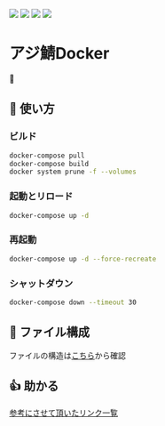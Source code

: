 [![](https://github.com/AzisabaNetwork/azifry/workflows/Docker/badge.svg)](https://github.com/AzisabaNetwork/azifry/actions?query=workflow%3ADocker)
[![](https://badgen.net/dependabot/AzisabaNetwork/azifry/?icon=dependabot)](https://github.com/AzisabaNetwork/azifry/pulls/app/dependabot-preview)
[![](https://badgen.net/twitter/follow/AzisabaNetwork/?icon=twitter)](https://twitter.com/AzisabaNetwork)
[![](https://discordapp.com/api/guilds/357134045328572418/widget.png)](https://discord.gg/seheC2W)

# アジ鯖Docker
🐋

## 📕 使い方
### ビルド
```sh
docker-compose pull
docker-compose build
docker system prune -f --volumes
```
### 起動とリロード
```sh
docker-compose up -d
```
### 再起動
```sh
docker-compose up -d --force-recreate
```
### シャットダウン
```sh
docker-compose down --timeout 30
```

## 🔎 ファイル構成
ファイルの構造は[こちら](docs/STRUCTURE.md)から確認

## 👍 助かる
[参考にさせて頂いたリンク一覧](docs/LINKS.md)
